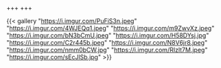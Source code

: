 +++
+++

{{< gallery "https://i.imgur.com/PuFiS3n.jpeg" "https://i.imgur.com/4WJEQq1.jpeg" "https://i.imgur.com/m9ZwvXz.jpeg" "https://i.imgur.com/bN3bCmU.jpeg" "https://i.imgur.com/H58DYsj.jpg" "https://i.imgur.com/C2r445b.jpeg" "https://i.imgur.com/N8V6jr8.jpeg" "https://i.imgur.com/nmm0bCW.jpg" "https://i.imgur.com/RIzlt7M.jpeg" "https://i.imgur.com/sEcJlSb.jpg" >}}


